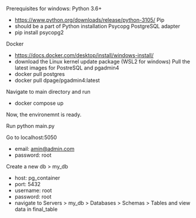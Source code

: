 Prerequisites for windows:
Python 3.6+
 - https://www.python.org/downloads/release/python-3105/
 Pip
 - should be a part of Python installation
Psycopg PostgreSQL adapter
- pip install psycopg2


Docker 
- https://docs.docker.com/desktop/install/windows-install/
- download the Linux kernel update package (WSL2 for windows)
Pull the latest images for PostreSQL and pgadmin4
 - docker pull postgres
 - docker pull dpage/pgadmin4:latest

Navigate to main directory and run 
 - docker compose up 

Now, the environemnt is ready.

Run python main.py

Go to localhost:5050
 - email: amin@admin.com
 - password: root

Create a new db > my_db
 - host: pg_container 
 - port: 5432
 - username: root
 - password: root
 - navigate to Servers > my_db > Databases > Schemas > Tables and view data in final_table
